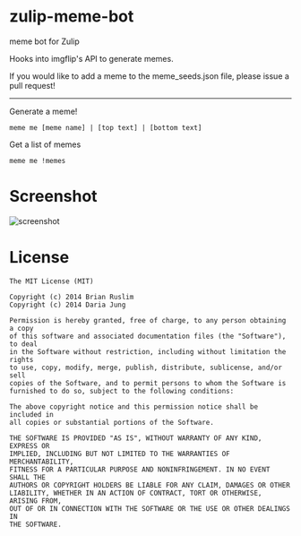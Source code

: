 zulip-meme-bot
=============

meme bot for Zulip

Hooks into imgflip's API to generate memes.

If you would like to add a meme to the meme_seeds.json file, please issue a pull request!

---------

Generate a meme!
~~~~~
meme me [meme name] | [top text] | [bottom text]
~~~~~


Get a list of memes
~~~~~
meme me !memes
~~~~~

Screenshot
==========
![screenshot](http://i58.tinypic.com/2cxjd02.png)


License
=======

```
The MIT License (MIT)

Copyright (c) 2014 Brian Ruslim
Copyright (c) 2014 Daria Jung

Permission is hereby granted, free of charge, to any person obtaining a copy
of this software and associated documentation files (the "Software"), to deal
in the Software without restriction, including without limitation the rights
to use, copy, modify, merge, publish, distribute, sublicense, and/or sell
copies of the Software, and to permit persons to whom the Software is
furnished to do so, subject to the following conditions:

The above copyright notice and this permission notice shall be included in
all copies or substantial portions of the Software.

THE SOFTWARE IS PROVIDED "AS IS", WITHOUT WARRANTY OF ANY KIND, EXPRESS OR
IMPLIED, INCLUDING BUT NOT LIMITED TO THE WARRANTIES OF MERCHANTABILITY,
FITNESS FOR A PARTICULAR PURPOSE AND NONINFRINGEMENT. IN NO EVENT SHALL THE
AUTHORS OR COPYRIGHT HOLDERS BE LIABLE FOR ANY CLAIM, DAMAGES OR OTHER
LIABILITY, WHETHER IN AN ACTION OF CONTRACT, TORT OR OTHERWISE, ARISING FROM,
OUT OF OR IN CONNECTION WITH THE SOFTWARE OR THE USE OR OTHER DEALINGS IN
THE SOFTWARE.
```
